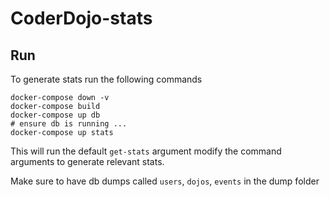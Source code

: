 # CoderDojo-stats

## Run

To generate stats run the following commands

```
docker-compose down -v
docker-compose build
docker-compose up db
# ensure db is running ...
docker-compose up stats
```

This will run the default `get-stats` argument modify the command arguments to
generate relevant stats.

Make sure to have db dumps called `users`, `dojos`, `events` in the dump folder
